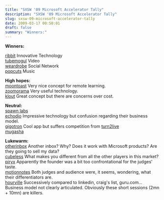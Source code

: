 ```yaml
---
title: "SXSW '09 Microsoft Accelerator Tally"
description: "SXSW '09 Microsoft Accelerator Tally"
slug: sxsw-09-microsoft-accelerator-tally
date: 2009-03-17 00:50:01
draft: false
summary: "Winners:"
---
```



 **Winners:**

[ribbit](http://www.ribbit.com) Innovative Technology  
[tubemogul](http://www.tubemogul.com) Video  
[weardrobe](http://weardrobe.com/) Social Network  
[popcuts](http://www.popcuts.com/) Music

**High hopes:**  
[moontoast](http://moontoast.com/) Very nice concept for remote learning.  
[zoomorama](http://zoomorama.com/) Very useful technology.  
[klout](http://klout.net/) Great concept but there are concerns over cost.

**Neutral:**  
[spawn labs](http://spawnlabs.com/)  
[echodio](http://echodio.com/) Impressive technology but confusion regarding
their business model.  
[gigotron](http://www.gigotron.com/) Cool app but suffers competition from
[turn2live](http://www.turn2live.com/)  
[mugasha](http://www.mugasha.com/)

**Lukewarm:**  
[otherinbox](http://otherinbox.com/) Another inbox? Why? Does it work with
Microsoft products? Are they going to sell my data?  
[cubeless](http://www.cubeless.com/) What makes you different from all the
other players in this market?  
[piryx](http://piryx.com/) Apparently the founder was a bit too
confrontational for the judges' taste.  
[motionnotes](http://motionnotes.com/) Both judges and audience were, it
seems, wondering, what their differentiators are.  
[hourville](http://hourville.com/) Successively compared to linkedin, craig's
list, guru.com... Business model not clearly articulated. Obviously these
short sessions (2mn + 10mn) are killers.

